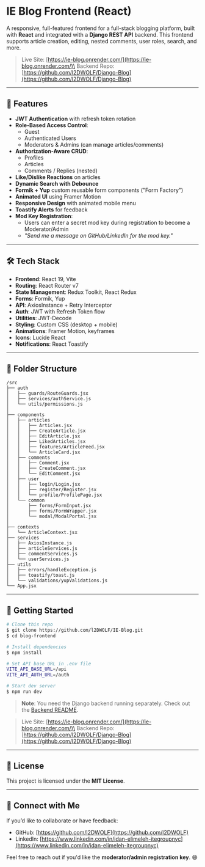 # IE Blog Frontend (React)

A responsive, full-featured frontend for a full-stack blogging platform, built with **React** and integrated with a **Django REST API** backend. This frontend supports article creation, editing, nested comments, user roles, search, and more.

> Live Site: [https://ie-blog.onrender.com/](https://ie-blog.onrender.com/)\
> Backend Repo: [https://github.com/l2DWOLF/Django-Blog](https://github.com/l2DWOLF/Django-Blog)

---

## 🚀 Features

- **JWT Authentication** with refresh token rotation
- **Role-Based Access Control**:
  - Guest
  - Authenticated Users
  - Moderators & Admins (can manage articles/comments)
- **Authorization-Aware CRUD**:
  - Profiles
  - Articles
  - Comments / Replies (nested)
- **Like/Dislike Reactions** on articles
- **Dynamic Search with Debounce**
- **Formik + Yup** custom reusable form components ("Form Factory")
- **Animated UI** using Framer Motion
- **Responsive Design** with animated mobile menu
- **Toastify Alerts** for feedback
- **Mod Key Registration**:
  - Users can enter a secret mod key during registration to become a Moderator/Admin
  - *"Send me a message on GitHub/LinkedIn for the mod key."*

---

## 🛠 Tech Stack

- **Frontend**: React 19, Vite
- **Routing**: React Router v7
- **State Management**: Redux Toolkit, React Redux
- **Forms**: Formik, Yup
- **API**: AxiosInstance + Retry Interceptor
- **Auth**: JWT with Refresh Token flow
- **Utilities**: JWT-Decode
- **Styling**: Custom CSS (desktop + mobile)
- **Animations**: Framer Motion, keyframes
- **Icons**: Lucide React
- **Notifications**: React Toastify

---

## 📁 Folder Structure

```
/src
├── auth
│   ├── guards/RouteGuards.jsx
│   ├── services/authService.js
│   └── utils/permissions.js
│
├── components
│   ├── articles
│   │   ├── Articles.jsx
│   │   ├── CreateArticle.jsx
│   │   ├── EditArticle.jsx
│   │   ├── LikedArticles.jsx
│   │   ├── features/ArticleFeed.jsx
│   │   └── ArticleCard.jsx
│   ├── comments
│   │   ├── Comment.jsx
│   │   ├── CreateComment.jsx
│   │   └── EditComment.jsx
│   ├── user
│   │   ├── login/Login.jsx
│   │   ├── register/Register.jsx
│   │   └── profile/ProfilePage.jsx
│   └── common
│       ├── forms/FormInput.jsx
│       ├── forms/FormWrapper.jsx
│       └── modal/ModalPortal.jsx
│
├── contexts
│   └── ArticleContext.jsx
├── services
│   ├── AxiosInstance.js
│   ├── articleServices.js
│   ├── commentServices.js
│   └── userServices.js
├── utils
│   ├── errors/handleException.js
│   ├── toastify/toast.js
│   └── validations/yupValidations.js
└── App.jsx
```

---

## 🔧 Getting Started

```bash
# Clone this repo
$ git clone https://github.com/l2DWOLF/IE-Blog.git
$ cd blog-frontend

# Install dependencies
$ npm install

# Set API base URL in .env file
VITE_API_BASE_URL=/api
VITE_API_AUTH_URL=/auth

# Start dev server
$ npm run dev
```

> **Note**: You need the Django backend running separately. Check out the [Backend README](https://github.com/l2DWOLF/Django-Blog/blob/main/README.md).

> Live Site: [https://ie-blog.onrender.com/](https://ie-blog.onrender.com/)\
> Backend Repo: [https://github.com/l2DWOLF/Django-Blog](https://github.com/l2DWOLF/Django-Blog)
---

## 📜 License

This project is licensed under the **MIT License**.

---

## 🙌 Connect with Me

If you’d like to collaborate or have feedback:

- GitHub: [https://github.com/l2DWOLF](https://github.com/l2DWOLF)
- LinkedIn: [https://www.linkedin.com/in/idan-elimeleh-itegroupnyc](https://www.linkedin.com/in/idan-elimeleh-itegroupnyc)

Feel free to reach out if you'd like the **moderator/admin registration key**. 😄